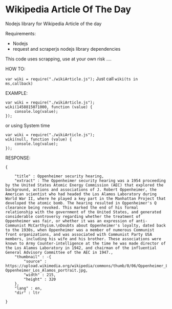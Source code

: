 # Wikipedia Article Of The Day
Nodejs library for Wikipedia Article of the day

Requirements:

* Nodejs
* request and scraperjs nodejs library dependencies

This code uses scrapping, use at your own risk ....

HOW TO:

`var wiki = require("./wikiArticle.js");`
Just call `wiki(ts in ms,callback)`


EXAMPLE:

    var wiki = require("./wikiArticle.js");
    wiki(1458815071000, function (value) {
        console.log(value);
    });
    
  or using System time
  
    var wiki = require("./wikiArticle.js");
    wiki(null, function (value) {
        console.log(value);
    });
    
    


RESPONSE:

    {
    
        "title" : Oppenheimer security hearing,
        "extract" : The Oppenheimer security hearing was a 1954 proceeding by the United States Atomic Energy Commission (AEC) that explored the background, actions and associations of J. Robert Oppenheimer, the American scientist who had headed the Los Alamos Laboratory during World War II, where he played a key part in the Manhattan Project that developed the atomic bomb. The hearing resulted in Oppenheimer's Q clearance being revoked. This marked the end of his formal relationship with the government of the United States, and generated considerable controversy regarding whether the treatment of Oppenheimer was fair, or whether it was an expression of anti-Communist McCarthyism.\nDoubts about Oppenheimer's loyalty, dated back to the 1930s, when Oppenheimer was a member of numerous Communist front organizations, and was associated with Communist Party USA members, including his wife and his brother. These associations were known to Army Counter-intelligence at the time he was made director of the Los Alamos Laboratory in 1942, and chairman of the influential General Advisory Committee of the AEC in 1947.,
        "thumbnail" : -{
            "source" : https://upload.wikimedia.org/wikipedia/commons/thumb/0/06/Oppenheimer_Los_Alamos_portrait.jpg/215px-Oppenheimer_Los_Alamos_portrait.jpg,
            "width" : 215,
            "height" : 320
        },
        "lang" : en,
        "dir" : ltr
    
    }

